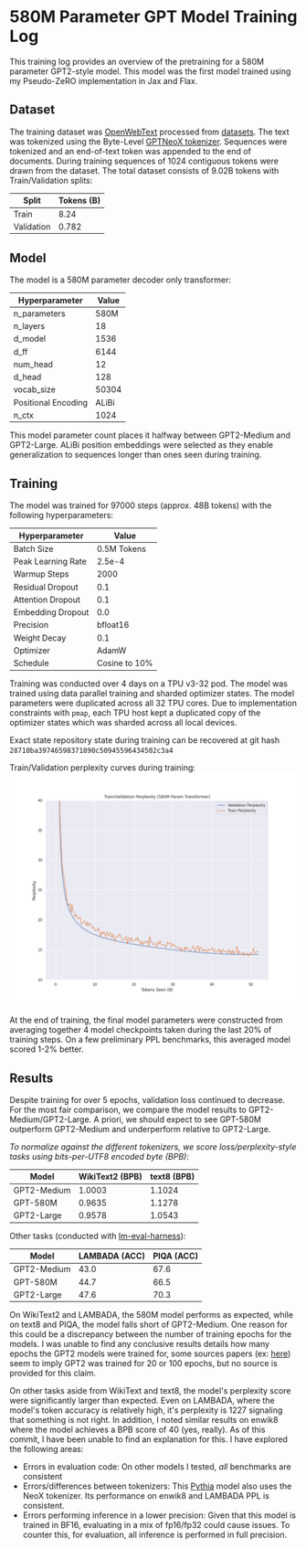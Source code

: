# 580M Parameter GPT Model Training Log

This training log provides an overview of the pretraining for a 580M parameter GPT2-style model. This model was the first model trained using my Pseudo-ZeRO implementation in Jax and Flax.

## Dataset 

The training dataset was [OpenWebText](https://huggingface.co/datasets/openwebtext) processed from [datasets](https://huggingface.co/docs/datasets/index). The text was tokenized using the Byte-Level [GPTNeoX tokenizer](https://huggingface.co/docs/transformers/model_doc/gpt_neox#transformers.GPTNeoXTokenizerFast). Sequences were tokenized and an end-of-text token was appended to the end of documents. During training sequences of 1024 contiguous tokens were drawn from the dataset. The total dataset consists of 9.02B tokens with Train/Validation splits: 

| Split      | Tokens (B) |
|------------|------------|
| Train      | 8.24       |
| Validation | 0.782      |


## Model 

The model is a 580M parameter decoder only transformer:

| Hyperparameter      | Value |
|---------------------|-------|
| n_parameters        | 580M  |
| n_layers            | 18    |
| d_model             | 1536  |
| d_ff                | 6144  |
| num_head            | 12    |
| d_head              | 128   |
| vocab_size          | 50304 |
| Positional Encoding | ALiBi |
| n_ctx               | 1024  |

This model parameter count places it halfway between GPT2-Medium and GPT2-Large. ALiBi position embeddings were selected as they enable generalization to sequences longer than ones seen during training. 

## Training 

The model was trained for 97000 steps (approx. 48B tokens) with the following hyperparameters:

| Hyperparameter       | Value        |
|----------------------|--------------|
| Batch Size           | 0.5M Tokens  |
| Peak Learning Rate   | 2.5e-4       |
| Warmup Steps         | 2000         |
| Residual Dropout     | 0.1          |
| Attention Dropout    | 0.1          |
| Embedding Dropout    | 0.0          |
| Precision            | bfloat16     |
| Weight Decay         | 0.1          |
| Optimizer            | AdamW        |
| Schedule             | Cosine to 10%|

Training was conducted over 4 days on a TPU v3-32 pod. The model was trained using data parallel training and sharded optimizer states. The model parameters were duplicated across all 32 TPU cores. Due to implementation constraints with ```pmap```, each TPU host kept a duplicated copy of the optimizer states which was sharded across all local devices. 

Exact state repository state during training can be recovered at git hash ```28710ba39746598371890c50945596434502c3a4``` 

Train/Validation perplexity curves during training:
![](/logs/imgs/traincurves.png)

At the end of training, the final model parameters were constructed from averaging together 4 model checkpoints taken during the last 20% of training steps. On a few preliminary PPL benchmarks, this averaged model scored 1-2% better. 

## Results
Despite training for over 5 epochs, validation loss continued to decrease. For the most fair comparison, we compare the model results to GPT2-Medium/GPT2-Large. A priori, we should expect to see GPT-580M outperform GPT2-Medium and underperform relative to GPT2-Large.

*To normalize against the different tokenizers, we score loss/perplexity-style tasks using bits-per-UTF8 encoded byte (BPB)*:

| Model       | WikiText2 (BPB) | text8 (BPB) |
|-------------|-----------------|-------------|
| GPT2-Medium | 1.0003          | 1.1024      |
| GPT-580M    | 0.9635          | 1.1278      |
| GPT2-Large  | 0.9578          | 1.0543      |

Other tasks (conducted with [lm-eval-harness](https://github.com/EleutherAI/lm-evaluation-harness)):

| Model       | LAMBADA (ACC) | PIQA (ACC) |
|-------------|---------------|------------|
| GPT2-Medium | 43.0        | 67.6     |
| GPT-580M    | 44.7        | 66.5     |
| GPT2-Large  | 47.6         | 70.3     |

On WikiText2 and LAMBADA, the 580M model performs as expected, while on text8 and PIQA, the model falls short of GPT2-Medium. One reason for this could be a discrepancy between the number of training epochs for the models. I was unable to find any conclusive results details how many epochs the GPT2 models were trained for, some sources papers (ex: [here](https://arxiv.org/abs/1906.06669)) seem to imply GPT2 was trained for 20 or 100 epochs, but no source is provided for this claim. 

On other tasks aside from WikiText and text8, the model's perplexity score were significantly larger than expected. Even on LAMBADA, where the model's token accuracy is relatively high, it's perplexity is 1227 signaling that something is not right. In addition, I noted similar results on enwik8 where the model achieves a BPB score of 40 (yes, really). As of this commit, I have been unable to find an explanation for this. I have explored the following areas:
- Errors in evaluation code: On other models I tested, *all* benchmarks are consistent
- Errors/differences between tokenizers: This [Pythia](https://huggingface.co/EleutherAI/pythia-125m) model also uses the NeoX tokenizer. Its performance on enwik8 and LAMBADA PPL is consistent. 
- Errors performing inference in a lower precision: Given that this model is trained in BF16, evaluating in a mix of fp16/fp32 could cause issues. To counter this, for evaluation, all inference is performed in full precision. 
